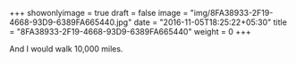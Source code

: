 +++
showonlyimage = true
draft = false
image = "img/8FA38933-2F19-4668-93D9-6389FA665440.jpg"
date = "2016-11-05T18:25:22+05:30"
title = "8FA38933-2F19-4668-93D9-6389FA665440"
weight = 0
+++

And I would walk 10,000 miles.

